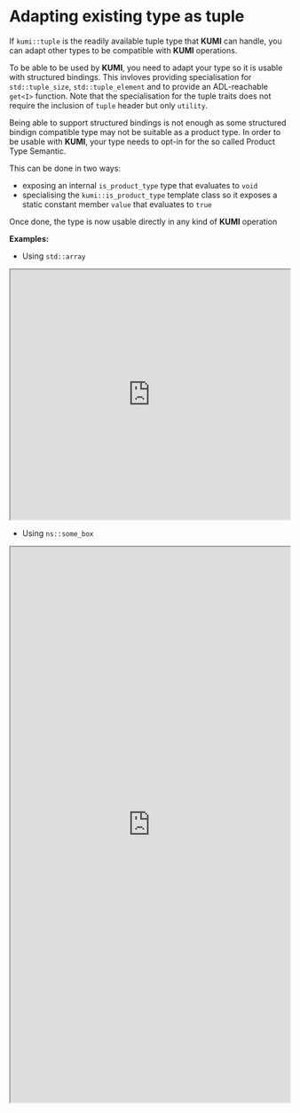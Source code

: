 # Adapting existing type as tuple

If `kumi::tuple` is the readily available tuple type that **KUMI** can handle,
you can adapt other types to be compatible with **KUMI** operations.

To be able to be used by **KUMI**, you need to adapt your type so it is usable with structured
bindings. This invloves providing specialisation for `std::tuple_size`, `std::tuple_element` and
to provide an ADL-reachable `get<I>` function. Note that the specialisation for the tuple traits
does not require the inclusion of `tuple` header but only `utility`.

Being able to support structured bindings is not enough as some structured bindign compatible
type may not be suitable as a product type. In order to be usable with **KUMI**, your type needs
to opt-in for the so called Product Type Semantic.

This can be done in two ways:
  - exposing an internal `is_product_type` type that evaluates to `void`
  - specialising the `kumi::is_product_type` template class so it exposes a static constant member `value` that evaluates to `true`

Once done, the type is now usable directly in any kind of **KUMI** operation

**Examples:**
  + Using `std::array`

<iframe width="100%" height="450px"  src="https://godbolt.org/e#g:!((g:!((g:!((h:codeEditor,i:(filename:'1',fontScale:14,fontUsePx:'0',j:1,lang:c%2B%2B,selection:(endColumn:1,endLineNumber:1,positionColumn:1,positionLineNumber:1,selectionStartColumn:1,selectionStartLineNumber:1,startColumn:1,startLineNumber:1),source:'%23include+%3Ciostream%3E%0A%23include+%3Ckumi.hpp%3E%0A%23include+%3Carray%3E%0A%0Atemplate%3Ctypename+T,+std::size_t+N%3E%0Astruct++kumi::is_product_type%3Cstd::array%3CT,N%3E%3E+%0A++++++:+std::true_type+%0A%7B%7D%3B%0A%0Aint+main()%0A%7B%0A++std::array%3Cfloat,5%3E+vs%7B0.1f,1.2f,2.3f,3.4f,4.5f%7D%3B%0A++kumi::for_each_index(+%5B%5D(int+i,+auto+e)+%0A++++++++++++++++++++++++%7B+%0A++++++++++++++++++++++++++std::cout+%3C%3C+%22%23%22+%3C%3C+i%0A++++++++++++++++++++++++++++++++++++%3C%3C+%22+:+%22+%3C%3C+e+%0A++++++++++++++++++++++++++++++++++++%3C%3C+%22%5Cn%22%3B+%0A++++++++++++++++++++++++%7D%0A++++++++++++++++++++++,+vs%0A++++++++++++++++++++++)%3B%0A%7D'),l:'5',n:'0',o:'C%2B%2B+source+%231',t:'0')),k:74.88250652741515,l:'4',n:'0',o:'',s:0,t:'0'),(g:!((h:executor,i:(argsPanelShown:'1',compilationPanelShown:'0',compiler:g112,compilerOutShown:'0',execArgs:'',execStdin:'',fontScale:14,fontUsePx:'0',j:1,lang:c%2B%2B,libs:!((name:kumi,ver:trunk)),options:'-std%3Dc%2B%2B20+-O3',source:1,stdinPanelShown:'1',tree:'1',wrap:'1'),l:'5',n:'0',o:'Executor+x86-64+gcc+11.2+(C%2B%2B,+Editor+%231)',t:'0')),header:(),k:25.11749347258485,l:'4',n:'0',o:'',s:0,t:'0')),l:'2',n:'0',o:'',t:'0')),version:4"></iframe>

  + Using `ns::some_box`

<iframe width="100%" height="1000px" src="https://godbolt.org/e#z:OYLghAFBqd5QCxAYwPYBMCmBRdBLAF1QCcAaPECAMzwBtMA7AQwFtMQByARg9KtQYEAysib0QXACx8BBAKoBnTAAUAHpwAMvAFYTStJg1DIApACYAQuYukl9ZATwDKjdAGFUtAK4sGe1wAyeAyYAHI%2BAEaYxHoADqgKhE4MHt6%2BcQlJAkEh4SxRMVy2mPaOAkIETMQEqT5%2BRXaYDskVVQQ5YZHRegqV1bXpDX3twZ353VwAlLaoXsTI7BzmAMzByN5YANQmy25OvcSYrDvYJhoAgitrG5jbuwDWPngAdAixsSdnlxfMbAqxTAWmwYCi%2BJgA7FYLptNgcvA5NhFUKovjCIVDzjCYV5EkZNngFAB9WLEDDwgiEggAT1itx2ABFNgA3VB4dA7DFY/GCfEc1FYqi0VBMAibKh86FY5AIKqbUzLTnbcH0iXfTGbAiYFixAyanZuXroEAgRIAL0wlM2AEkTpssOtqbSIEwvERJttJcBMAQIEjVHKBL1zAA2WHuhioTCqBaxAj89H8mF4KgBkGa1QkiA25YqnMad2HAhzBiw554VVc5Op3pRzPZ3P0qabQvF0vihWJ/EptBp2vELMMhlmAve1sKZ7yxUQlUXfma7W6zD6w3Gs0W0XZ7Aw%2B20R2YZ2u1Du/len1%2BkNh4GR6OYWPxyGdqs9msZ/v1hn55uj4gl8fljuSkm3aBumdaDjmTYtj%2BbYVliT4gX2A45kOI5FtB46TvejIepcypghc846iKS67LaXxwgisIEEaIBFjqFprvqILGueyynIBWIgFRNHBJqwDEGIhLPpUgjLtRq54OalKkMsZEPnhAFqoRi76raFGiiutFePRhIlFqjBxrsGikMxICsVu6KbDiwTABqNJ0jm3KGRYWLTqqynEapbFUcQ5LccadH0Lp9BsKJuxFKZ5lKi51l4nudyMoKwrOUquYYh5eqkd56n%2BVpOl6aFhluGYJkKCxyJyTFuK2fFDJyjKxAcmiCkYl8vGbCwTDBBAkxgg%2BkqRciiIopCRRmM8yxUKQYAcAAWjNbmKTCjwsBQID8MQumAgghLBFgqgQNsACsVhHfSEDtXgpCbC6RCbJgx4cVyz0vc9lmdq9n2vZpaCuncbj6tsZhmCs5hmP9gPlk9X0w7DEO7ED4NcWD8NuPdOFw5jsNeWjYMmEdbgMHjCoY1jX1udDZObNdEQopTZO9Yp04cNMtCcEdvB%2BBwWikKgnAA5Y1iwrM8x0mYyw8KQBCaCz0z3CA4Ljcs4JHQAnOCqtcFwwPglwR3SGzHCSJzMu85wvBlcZ0vcyzpBwLASBRk0h5kBQzrEMACjKIYJRCAgqAAO5c5LaDanQIrJN7IS0H7gdczzoexHQ3TAFrJWJ8nxAAPKurHQem07yDnB7ZUcLwhcVPgXO8PwggiGI7BSDIgiKCo6g26QuhFAYRgoNY1j6HgERlbAvzsCtV1Mt0BC%2BQw9yTNMqCxskpcALSGgypiC5YZgaJsq9Z8sFsiwsPTUcEUe%2B/7%2BfcLwM%2BYIsksBwJsScDwrPsybHd8xw2CqM7RBiCbFUAADmDKvYMkhNjAGQMgTYWtnjgwgALKwlhrq4EICQIGEtJh3xlgvUgCAjhYBiD1Ug8szDgmeMGMwkgNC7xASA8EisQGSGDMsfQnBjYmVNj/C2IArb4I/hwMwX8eZ8KlkI0gU9iCJGcJIIAA%3D%3D"></iframe>
